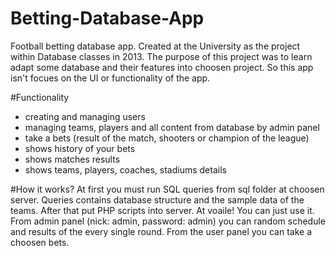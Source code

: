 # Betting-Database-App
Football betting database app. Created at the University as the project within Database classes in 2013. The purpose of this project was to learn adapt some database and their features into choosen project. So this app isn't focues on the UI or functionality of the app.

#Functionality
- creating and managing users
- managing teams, players and all content from database by admin panel
- take a bets (result of the match, shooters or champion of the league)
- shows history of your bets
- shows matches results
- shows teams, players, coaches, stadiums details

#How it works?
At first you must run SQL queries from sql folder at choosen server. Queries contains database structure and the sample data of the teams. After that put PHP scripts into server. At voaile! You can just use it. From admin panel (nick: admin, password: admin)  you can random schedule and results of the every single round. From the user panel you can take a choosen bets.
